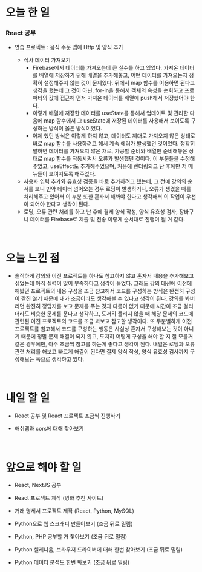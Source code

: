 # 오늘 한 일

### React 공부

- 연습 프로젝트 : 음식 주문 앱에 Http 및 양식 추가

  - 식사 데이터 가져오기
    - Firebase에서 데이터를 가져오는데 큰 실수를 하고 있었다. 가져온 데이터를 배열에 저장하기 위해 배열을 추가해놓고, 어떤 데이터를 가져오는지 정확히 설정해주지 않는 것이 문제였다. 뒤에서 map 함수를 이용하면 된다고 생각을 했는데 그 것이 아닌, for-in을 통해서 객체의 속성을 순회하고 프로퍼티의 값에 접근해 먼저 가져온 데이터를 배열에 push해서 저장했어야 한다.
    - 이렇게 배열에 저장한 데이터를 useState를 통해서 업데이트 및 관리한 다음에 map 함수에서 그 useState에 저장된 데이터를 사용해서 보이도록 구성하는 방식이 옳은 방식이었다.
    - 어제 했던 방식은 이렇게 하지 않고, 데이터도 제대로 가져오지 않은 상태로 바로 map 함수를 사용하려고 해서 계속 에러가 발생했던 것이었다. 정확히 말하면 데이터를 가져오지 않은 채로, 가공할 준비와 배열만 준비해놓은 상태로 map 함수를 작동시켜서 오류가 발생했던 것이다. 이 부분들을 수정해주었고, useEffect도 추가해주었으며, 처음에 렌더링되고 난 후에만 저 메뉴들이 보여지도록 해주었다.
  - 사용자 입력 추가와 유효성 검증을 바로 추가하려고 했는데, 그 전에 강의의 순서를 보니 만약 데이터 넘어오는 경우 로딩이 발생하거나, 오류가 생겼을 때를 처리해주고 있어서 이 부분 또한 혼자서 해봐야 한다고 생각해서 이 작업이 우선이 되어야 한다고 생각이 된다.
  - 로딩, 오류 관련 처리를 하고 난 후에 결제 양식 작성, 양식 유효성 검사, 장바구니 데이터를 Firebase로 제출 및 전송 이렇게 순서대로 진행이 될 거 같다.

<br />

# 오늘 느낀 점

- 솔직하게 강의와 이전 프로젝트를 하나도 참고하지 않고 혼자서 내용을 추가해보고 싶었는데 아직 실력이 많이 부족하다고 생각이 들었다. 그래도 강의 대신에 이전에 해봤던 프로젝트의 내용 구성을 조금 참고해서 코드를 구성하는 방식은 완전히 구성이 같진 않기 때문에 내가 조금이라도 생각해볼 수 있다고 생각이 된다. 강의를 봐버리면 완전히 정답지를 보고 문제를 푸는 것과 다름이 없기 때문에 시간이 조금 걸리더라도 비슷한 문제를 푼다고 생각하고, 도저히 풀리지 않을 때 해당 문제의 코드에 관련된 이전 프로젝트의 코드를 조금 봐보고 참고할 생각이다. 또 무분별하게 이전 프로젝트를 참고해서 코드를 구성하는 행동은 사실상 혼자서 구성해보는 것이 아니기 때문에 정말 문제 해결이 되지 않고, 도저히 어떻게 구성을 해야 할 지 잘 모를거 같은 경우에만, 아주 조금씩 참고를 하는게 좋다고 생각이 된다. 내일은 로딩과 오류 관련 처리를 해보고 빠르게 해결이 된다면 결제 양식 작성, 양식 유효성 검사까지 구성해보는 쪽으로 생각하고 있다.

<br />

# 내일 할 일

- React 공부 및 React 프로젝트 조금씩 진행하기

- 해쉬맵과 cors에 대해 찾아보기

<br />

# 앞으로 해야 할 일

- React, NextJS 공부

- React 프로젝트 제작 (영화 추천 사이트)

- 거래 명세서 프로젝트 제작 (React, Python, MySQL)

- Python으로 웹 스크래퍼 만들어보기 (조금 뒤로 밀림)

- Python, PHP 공부할 거 찾아보기 (조금 뒤로 밀림)

- Python 셀레니움, 브라우저 드라이버에 대해 한번 찾아보기 (조금 뒤로 밀림)

- Python 데이터 분석도 한번 봐보기 (조금 뒤로 밀림)
